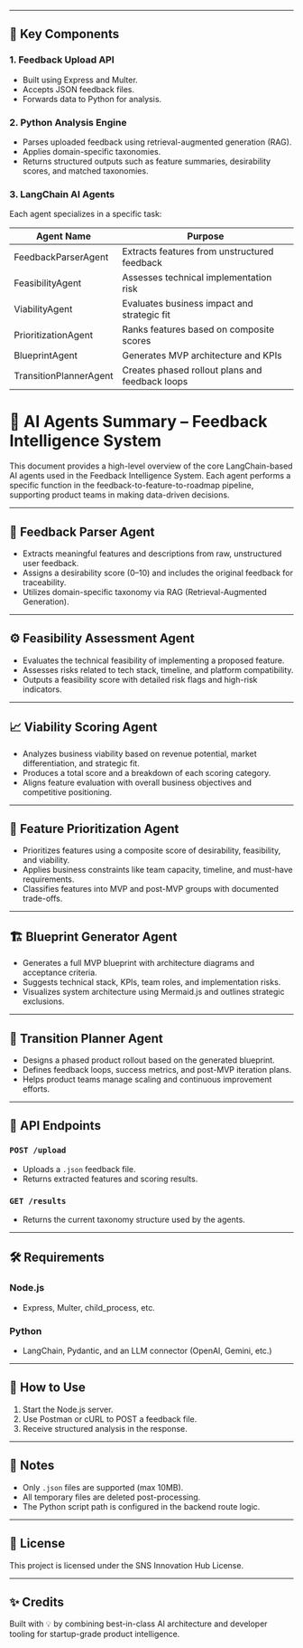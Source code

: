 
---

## 🔌 Key Components

### 1. **Feedback Upload API**
- Built using Express and Multer.
- Accepts JSON feedback files.
- Forwards data to Python for analysis.

### 2. **Python Analysis Engine**
- Parses uploaded feedback using retrieval-augmented generation (RAG).
- Applies domain-specific taxonomies.
- Returns structured outputs such as feature summaries, desirability scores, and matched taxonomies.

### 3. **LangChain AI Agents**
Each agent specializes in a specific task:

| Agent Name              | Purpose                                               |
|-------------------------|-------------------------------------------------------|
| FeedbackParserAgent     | Extracts features from unstructured feedback          |
| FeasibilityAgent        | Assesses technical implementation risk                |
| ViabilityAgent          | Evaluates business impact and strategic fit           |
| PrioritizationAgent     | Ranks features based on composite scores              |
| BlueprintAgent          | Generates MVP architecture and KPIs                   |
| TransitionPlannerAgent  | Creates phased rollout plans and feedback loops       |


# 🤖 AI Agents Summary – Feedback Intelligence System

This document provides a high-level overview of the core LangChain-based AI agents used in the Feedback Intelligence System. Each agent performs a specific function in the feedback-to-feature-to-roadmap pipeline, supporting product teams in making data-driven decisions.

---

## 🧠 Feedback Parser Agent

- Extracts meaningful features and descriptions from raw, unstructured user feedback.
- Assigns a desirability score (0–10) and includes the original feedback for traceability.
- Utilizes domain-specific taxonomy via RAG (Retrieval-Augmented Generation).

---

## ⚙️ Feasibility Assessment Agent

- Evaluates the technical feasibility of implementing a proposed feature.
- Assesses risks related to tech stack, timeline, and platform compatibility.
- Outputs a feasibility score with detailed risk flags and high-risk indicators.

---

## 📈 Viability Scoring Agent

- Analyzes business viability based on revenue potential, market differentiation, and strategic fit.
- Produces a total score and a breakdown of each scoring category.
- Aligns feature evaluation with overall business objectives and competitive positioning.

---

## 🎯 Feature Prioritization Agent

- Prioritizes features using a composite score of desirability, feasibility, and viability.
- Applies business constraints like team capacity, timeline, and must-have requirements.
- Classifies features into MVP and post-MVP groups with documented trade-offs.

---

## 🏗️ Blueprint Generator Agent

- Generates a full MVP blueprint with architecture diagrams and acceptance criteria.
- Suggests technical stack, KPIs, team roles, and implementation risks.
- Visualizes system architecture using Mermaid.js and outlines strategic exclusions.

---

## 🧭 Transition Planner Agent

- Designs a phased product rollout based on the generated blueprint.
- Defines feedback loops, success metrics, and post-MVP iteration plans.
- Helps product teams manage scaling and continuous improvement efforts.

---

## 📌 API Endpoints

### `POST /upload`
- Uploads a `.json` feedback file.
- Returns extracted features and scoring results.

### `GET /results`
- Returns the current taxonomy structure used by the agents.

---

## 🛠️ Requirements

### Node.js
- Express, Multer, child_process, etc.

### Python
- LangChain, Pydantic, and an LLM connector (OpenAI, Gemini, etc.)

---

## 🧪 How to Use

1. Start the Node.js server.
2. Use Postman or cURL to POST a feedback file.
3. Receive structured analysis in the response.

---

## 📎 Notes

- Only `.json` files are supported (max 10MB).
- All temporary files are deleted post-processing.
- The Python script path is configured in the backend route logic.

---

## 📜 License

This project is licensed under the SNS Innovation Hub License.

---

## ✨ Credits

Built with 💡 by combining best-in-class AI architecture and developer tooling for startup-grade product intelligence.
